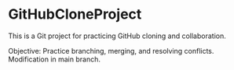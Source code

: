 # GitHubCloneProject

This is a Git project for practicing GitHub cloning and collaboration.

Objective: Practice branching, merging, and resolving conflicts.
Modification in main branch.

